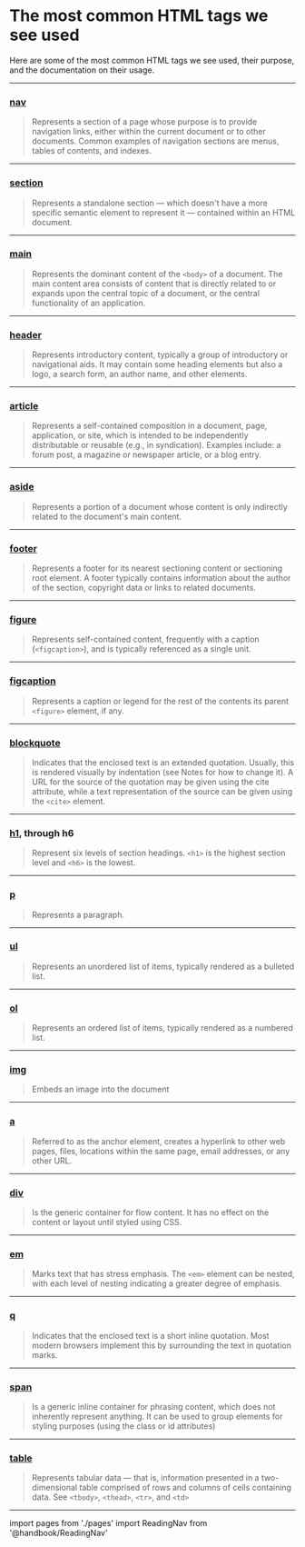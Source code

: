 # The most common HTML tags we see used

Here are some of the most common HTML tags we see used, their purpose, and the documentation on their usage.

---

### [nav](https://developer.mozilla.org/en-US/docs/Web/HTML/Element/nav)

> Represents a section of a page whose purpose is to provide navigation links, either within the current document or to other documents. Common examples of navigation sections are menus, tables of contents, and indexes.

---

### [section](https://developer.mozilla.org/en-US/docs/Web/HTML/Element/section)

> Represents a standalone section — which doesn't have a more specific semantic element to represent it — contained within an HTML document.

---

### [main](https://developer.mozilla.org/en-US/docs/Web/HTML/Element/main)

> Represents the dominant content of the `<body>` of a document. The main content area consists of content that is directly related to or expands upon the central topic of a document, or the central functionality of an application.

---

### [header](https://developer.mozilla.org/en-US/docs/Web/HTML/Element/header)

> Represents introductory content, typically a group of introductory or navigational aids. It may contain some heading elements but also a logo, a search form, an author name, and other elements.

---

### [article](https://developer.mozilla.org/en-US/docs/Web/HTML/Element/article)

> Represents a self-contained composition in a document, page, application, or site, which is intended to be independently distributable or reusable (e.g., in syndication). Examples include: a forum post, a magazine or newspaper article, or a blog entry.

---

### [aside](https://developer.mozilla.org/en-US/docs/Web/HTML/Element/aside)

> Represents a portion of a document whose content is only indirectly related to the document's main content.

---

### [footer](https://developer.mozilla.org/en-US/docs/Web/HTML/Element/footer)

> Represents a footer for its nearest sectioning content or sectioning root element. A footer typically contains information about the author of the section, copyright data or links to related documents.

---

### [figure](https://developer.mozilla.org/en-US/docs/Web/HTML/Element/figure)

> Represents self-contained content, frequently with a caption (`<figcaption>`), and is typically referenced as a single unit.

---

### [figcaption](https://developer.mozilla.org/en-US/docs/Web/HTML/Element/figcaption)

> Represents a caption or legend for the rest of the contents its parent `<figure>` element, if any.

---

### [blockquote](https://developer.mozilla.org/en-US/docs/Web/HTML/Element/blockquote)

> Indicates that the enclosed text is an extended quotation. Usually, this is rendered visually by indentation (see Notes for how to change it). A URL for the source of the quotation may be given using the cite attribute, while a text representation of the source can be given using the `<cite>` element.

---

### [h1](https://developer.mozilla.org/en-US/docs/Web/HTML/Element/Heading_Elements), through h6

> Represent six levels of section headings. `<h1>` is the highest section level and `<h6>` is the lowest.

---

### [p](https://developer.mozilla.org/en-US/docs/Web/HTML/Element/p)

> Represents a paragraph.

---

### [ul](https://developer.mozilla.org/en-US/docs/Web/HTML/Element/ul)

> Represents an unordered list of items, typically rendered as a bulleted list.

---

### [ol](https://developer.mozilla.org/en-US/docs/Web/HTML/Element/ol)

> Represents an ordered list of items, typically rendered as a numbered list.

---

### [img](https://developer.mozilla.org/en-US/docs/Web/HTML/Element/img)

> Embeds an image into the document

---

### [a](https://developer.mozilla.org/en-US/docs/Web/HTML/Element/a)

> Referred to as the anchor element, creates a hyperlink to other web pages, files, locations within the same page, email addresses, or any other URL.

---

### [div](https://developer.mozilla.org/en-US/docs/Web/HTML/Element/div)

> Is the generic container for flow content. It has no effect on the content or layout until styled using CSS.

---

### [em](https://developer.mozilla.org/en-US/docs/Web/HTML/Element/em)

> Marks text that has stress emphasis. The `<em>` element can be nested, with each level of nesting indicating a greater degree of emphasis.

---

### [q](https://developer.mozilla.org/en-US/docs/Web/HTML/Element/q)

> Indicates that the enclosed text is a short inline quotation. Most modern browsers implement this by surrounding the text in quotation marks.

---

### [span](https://developer.mozilla.org/en-US/docs/Web/HTML/Element/span)

> Is a generic inline container for phrasing content, which does not inherently represent anything. It can be used to group elements for styling purposes (using the class or id attributes)

---

### [table](https://developer.mozilla.org/en-US/docs/Web/HTML/Element/table)

> Represents tabular data — that is, information presented in a two-dimensional table comprised of rows and columns of cells containing data. See `<tbody>`, `<thead>`, `<tr>`, and `<td>`

---

import pages from './pages'
import ReadingNav from '@handbook/ReadingNav'

<ReadingNav pages={pages}/>
